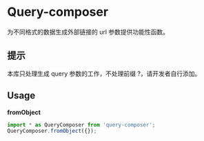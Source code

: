 # Query-composer  
为不同格式的数据生成外部链接的 url 参数提供功能性函数。  

## 提示
本库只处理生成 query 参数的工作，不处理前缀 ?，请开发者自行添加。

## Usage  
**fromObject**  

```javascript
import * as QueryComposer from 'query-composer';
QueryComposer.fromObject({});
```